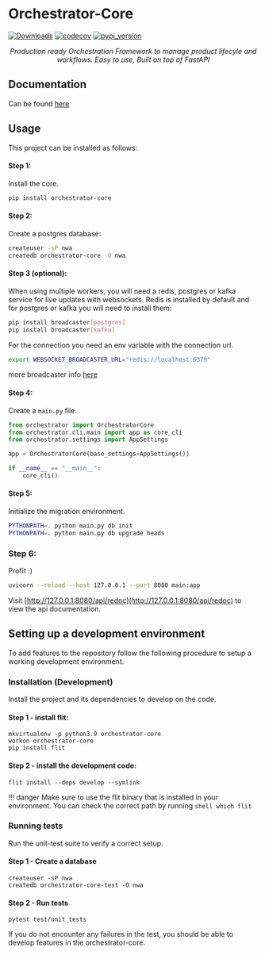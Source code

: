 # Orchestrator-Core
[![Downloads](https://pepy.tech/badge/orchestrator-core/month)](https://pepy.tech/project/orchestrator-core)
[![codecov](https://codecov.io/gh/workfloworchestrator/orchestrator-core/branch/main/graph/badge.svg?token=5ANQFI2DHS)](https://codecov.io/gh/workfloworchestrator/orchestrator-core)
[![pypi_version](https://img.shields.io/pypi/v/orchestrator-core?color=%2334D058&label=pypi%20package)](https://pypi.org/project/orchestrator-core)

<p align="center"><em>Production ready Orchestration Framework to manage product lifecyle and workflows. Easy to use, Built on top of FastAPI</em></p>


## Documentation
Can be found [here](https://workfloworchestrator.org/orchestrator-core/)

## Usage
This project can be installed as follows:

#### Step 1:
Install the core.
```bash
pip install orchestrator-core
```

#### Step 2:
Create a postgres database:
```bash
createuser -sP nwa
createdb orchestrator-core -O nwa
```

#### Step 3 (optional):
When using multiple workers, you will need a redis, postgres or kafka service for live updates with websockets.
Redis is installed by default and for postgres or kafka you will need to install them:
```bash
pip install broadcaster[postgres]
pip install broadcaster[kafka]
```

For the connection you need an env variable with the connection url.
```bash
export WEBSOCKET_BROADCASTER_URL="redis://localhost:6379"
```

more broadcaster info [here](https://pypi.org/project/broadcaster/)

#### Step 4:
Create a `main.py` file.

```python
from orchestrator import OrchestratorCore
from orchestrator.cli.main import app as core_cli
from orchestrator.settings import AppSettings

app = OrchestratorCore(base_settings=AppSettings())

if __name__ == "__main__":
    core_cli()
```

#### Step 5:
Initialize the migration environment.
```bash
PYTHONPATH=. python main.py db init
PYTHONPATH=. python main.py db upgrade heads
```

### Step 6:
Profit :)

```bash
uvicorn --reload --host 127.0.0.1 --port 8080 main:app
```

Visit [http://127.0.0.1:8080/api/redoc](http://127.0.0.1:8080/api/redoc) to view the api documentation.


## Setting up a development environment

To add features to the repository follow the following procedure to setup a working development environment.

### Installation (Development)
Install the project and its dependencies to develop on the code.

#### Step 1 - install flit:
``` shell
mkvirtualenv -p python3.9 orchestrator-core
workon orchestrator-core
pip install flit
```

#### Step 2 - install the development code:
``` shell
flit install --deps develop --symlink
```

!!! danger
    Make sure to use the flit binary that is installed in your environment. You can check the correct
    path by running
    ``` shell
    which flit
    ```

### Running tests
Run the unit-test suite to verify a correct setup.

#### Step 1 - Create a database

``` shell
createuser -sP nwa
createdb orchestrator-core-test -O nwa
```

#### Step 2 - Run tests
``` shell
pytest test/unit_tests
```

If you do not encounter any failures in the test, you should be able to develop features in the orchestrator-core.

